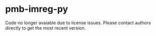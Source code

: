 # pmb-imreg-py

Code no longer avaiable due to license issues. Please contact authors directly to get the most recent version.
